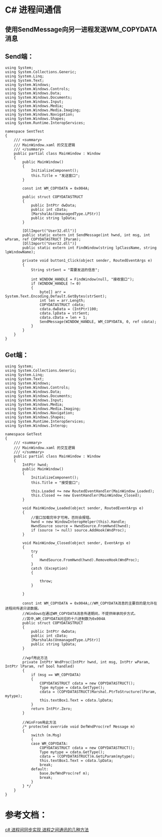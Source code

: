 # C# 进程间通信

## 使用SendMessage向另一进程发送WM_COPYDATA消息 ##

## Send端： ##

	using System;
	using System.Collections.Generic;
	using System.Linq;
	using System.Text;
	using System.Windows;
	using System.Windows.Controls;
	using System.Windows.Data;
	using System.Windows.Documents;
	using System.Windows.Input;
	using System.Windows.Media;
	using System.Windows.Media.Imaging;
	using System.Windows.Navigation;
	using System.Windows.Shapes;
	using System.Runtime.InteropServices;
	
	namespace SentTest
	{
	    /// <summary>
	    /// MainWindow.xaml 的交互逻辑
	    /// </summary>
	    public partial class MainWindow : Window
	    {
	        public MainWindow()
	        {
	            InitializeComponent();
	            this.Title = "发送窗口";
	        }
	
	        const int WM_COPYDATA = 0x004A;
	
	        public struct COPYDATASTRUCT
	        {
	            public IntPtr dwData;
	            public int cData;
	            [MarshalAs(UnmanagedType.LPStr)]
	            public string lpData;
	        }
	
	        [DllImport("User32.dll")]
	        public static extern int SendMessage(int hwnd, int msg, int wParam, ref COPYDATASTRUCT IParam);
	        [DllImport("User32.dll")]
	        public static extern int FindWindow(string lpClassName, string lpWindowName);
	
	        private void button1_Click(object sender, RoutedEventArgs e)
	        {
	            String strSent = "需要发送的信息";
	
	            int WINDOW_HANDLE = FindWindow(null, "接收窗口");
	            if (WINDOW_HANDLE != 0)
	            {
	                byte[] arr = System.Text.Encoding.Default.GetBytes(strSent);
	                int len = arr.Length;
	                COPYDATASTRUCT cdata;
	                cdata.dwData = (IntPtr)100;
	                cdata.lpData = strSent;
	                cdata.cData = len + 1;
	                SendMessage(WINDOW_HANDLE, WM_COPYDATA, 0, ref cdata);
	            }
	        }
	    }
	}

## Get端： ##

	using System;
	using System.Collections.Generic;
	using System.Linq;
	using System.Text;
	using System.Windows;
	using System.Windows.Controls;
	using System.Windows.Data;
	using System.Windows.Documents;
	using System.Windows.Input;
	using System.Windows.Media;
	using System.Windows.Media.Imaging;
	using System.Windows.Navigation;
	using System.Windows.Shapes;
	using System.Runtime.InteropServices;
	using System.Windows.Interop;
	
	namespace GetTest
	{
	    /// <summary>
	    /// MainWindow.xaml 的交互逻辑
	    /// </summary>
	    public partial class MainWindow : Window
	    {
	        IntPtr hwnd;
	        public MainWindow()
	        {
	            InitializeComponent();
	            this.Title = "接受窗口";
	
	            this.Loaded += new RoutedEventHandler(MainWindow_Loaded);
	            this.Closed += new EventHandler(MainWindow_Closed);
	        }
	
	        void MainWindow_Loaded(object sender, RoutedEventArgs e)
	        {
	            //窗口加载完毕才可用，否则会报错。
	            hwnd = new WindowInteropHelper(this).Handle;
	            HwndSource source = HwndSource.FromHwnd(hwnd);
	            if (source != null) source.AddHook(WndProc);
	        }
	
	        void MainWindow_Closed(object sender, EventArgs e)
	        {
	            try
	            {
	                HwndSource.FromHwnd(hwnd).RemoveHook(WndProc);
	            }
	            catch (Exception)
	            {
	
	                throw;
	            }
	
	        }
	
	        const int WM_COPYDATA = 0x004A;//WM_COPYDATA消息的主要目的是允许在进程间传递只读数据。
	        //Windows在通过WM_COPYDATA消息传递期间，不提供继承同步方式。
	        //其中,WM_COPYDATA对应的十六进制数为0x004A
	        public struct COPYDATASTRUCT
	        {
	            public IntPtr dwData;
	            public int cData;
	            [MarshalAs(UnmanagedType.LPStr)]
	            public string lpData;
	        }
	
	        //wpf用此方法
	        private IntPtr WndProc(IntPtr hwnd, int msg, IntPtr wParam, IntPtr lParam, ref bool handled)
	        {
	            if (msg == WM_COPYDATA)
	            {
	                COPYDATASTRUCT cdata = new COPYDATASTRUCT();
	                Type mytype = cdata.GetType();
	                cdata = (COPYDATASTRUCT)Marshal.PtrToStructure(lParam, mytype);
	                this.textBox1.Text = cdata.lpData;
	            }
	            return IntPtr.Zero;
	        }
	
			//WinFrom用此方法
	        /* protected override void DefWndProc(ref Message m)
	        {
	            switch (m.Msg)
	            {
	            case WM_COPYDATA:
	                COPYDATASTRUCT cdata = new COPYDATASTRUCT();
	                Type mytype = cdata.GetType();
	                cdata = (COPYDATASTRUCT)m.GetLParam(mytype);
	                this.textBox1.Text = cdata.lpData;
	                break;
	            default:
	                base.DefWndProc(ref m);
	                break;
	            }
	        } */
	    }
	}


# 参考文档： #

[c# 进程间同步实现 进程之间通讯的几种方法 ](http://blog.csdn.net/feiren127/article/details/5459827)
